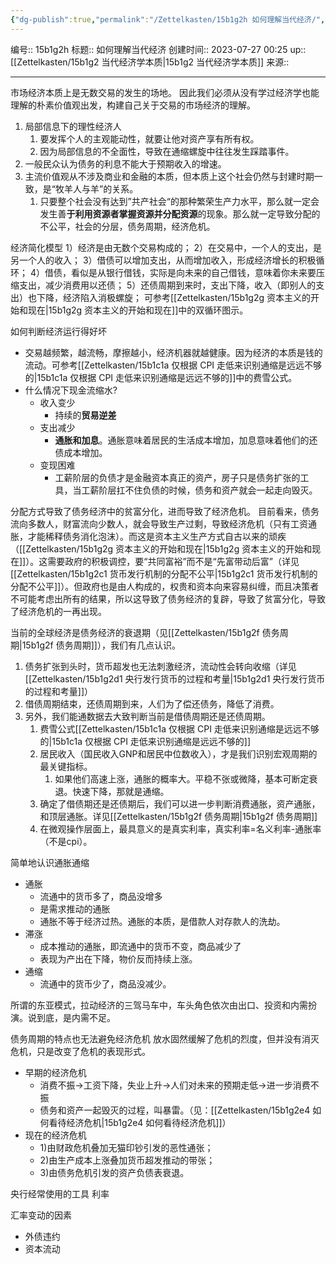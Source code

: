 ```yaml
---
{"dg-publish":true,"permalink":"/Zettelkasten/15b1g2h 如何理解当代经济/","dgPassFrontmatter":true}
---
```


编号:: 15b1g2h
标题:: 如何理解当代经济
创建时间:: 2023-07-27 00:25
up:: [[Zettelkasten/15b1g2 当代经济学本质\|15b1g2 当代经济学本质]]
来源:: 

---
市场经济本质上是无数交易的发生的场地。
因此我们必须从没有学过经济学也能理解的朴素价值观出发，构建自己关于交易的市场经济的理解。
1. 局部信息下的理性经济人
	1. 要发挥个人的主观能动性，就要让他对资产享有所有权。
	2. 因为局部信息的不全面性，导致在通缩螺旋中往往发生踩踏事件。
2. 一般民众认为债务的利息不能大于预期收入的增速。
3. 主流价值观从不涉及商业和金融的本质，但本质上这个社会仍然与封建时期一致，是“牧羊人与羊”的关系。
	1. 只要整个社会没有达到”共产社会“的那种繁荣生产力水平，那么就一定会发生善**于利用资源者掌握资源并分配资源**的现象。那么就一定导致分配的不公平，社会的分层，债务周期，经济危机。

经济简化模型
1）经济是由无数个交易构成的；
2）在交易中，一个人的支出，是另一个人的收入；
3）借债可以增加支出，从而增加收入，形成经济增长的积极循环；
4）借债，看似是从银行借钱，实际是向未来的自己借钱，意味着你未来要压缩支出，减少消费用以还债；
5）还债周期到来时，支出下降，收入（即别人的支出）也下降，经济陷入消极螺旋；
可参考[[Zettelkasten/15b1g2g 资本主义的开始和现在\|15b1g2g 资本主义的开始和现在]]中的双循环图示。

如何判断经济运行得好坏
- 交易越频繁，越流畅，摩擦越小，经济机器就越健康。因为经济的本质是钱的流动。可参考[[Zettelkasten/15b1c1a 仅根据 CPI 走低来识别通缩是远远不够的\|15b1c1a 仅根据 CPI 走低来识别通缩是远远不够的]]中的费雪公式。
- 什么情况下现金流缩水?
	- 收入变少
		- 持续的**贸易逆差**
	- 支出减少
		- **通胀和加息**。通胀意味着居民的生活成本增加，加息意味着他们的还债成本增加。
	- 变现困难
		- 工薪阶层的负债才是金融资本真正的资产，房子只是债务扩张的工具，当工薪阶层扛不住负债的时候，债务和资产就会一起走向毁灭。

分配方式导致了债务经济中的贫富分化，进而导致了经济危机。
目前看来，债务流向多数人，财富流向少数人，就会导致生产过剩，导致经济危机（只有工资通胀，才能稀释债务消化泡沫）。而这是资本主义生产方式自古以来的顽疾（[[Zettelkasten/15b1g2g 资本主义的开始和现在\|15b1g2g 资本主义的开始和现在]]）。这需要政府的积极调控，要“共同富裕”而不是“先富带动后富”（详见[[Zettelkasten/15b1g2c1 货币发行机制的分配不公平\|15b1g2c1 货币发行机制的分配不公平]]）。但政府也是由人构成的，权贵和资本向来容易纠缠，而且决策者不可能考虑出所有的结果，所以这导致了债务经济的复辟，导致了贫富分化，导致了经济危机的一再出现。

当前的全球经济是债务经济的衰退期（见[[Zettelkasten/15b1g2f 债务周期\|15b1g2f 债务周期]]），我们有几点认识。
1. 债务扩张到头时，货币超发也无法刺激经济，流动性会转向收缩（详见[[Zettelkasten/15b1g2d1 央行发行货币的过程和考量\|15b1g2d1 央行发行货币的过程和考量]]）
2. 借债周期结束，还债周期到来，人们为了偿还债务，降低了消费。
3. 另外，我们能通数据去大致判断当前是借债周期还是还债周期。
	1. 费雪公式[[Zettelkasten/15b1c1a 仅根据 CPI 走低来识别通缩是远远不够的\|15b1c1a 仅根据 CPI 走低来识别通缩是远远不够的]]
	2. 居民收入（国民收入GNP和居民中位数收入），才是我们识别宏观周期的最关键指标。
		1. 如果他们高速上涨，通胀的概率大。平稳不张或微降，基本可断定衰退。快速下降，那就是通缩。
	3. 确定了借债期还是还债期后，我们可以进一步判断消费通胀，资产通胀，和顶层通胀。详见[[Zettelkasten/15b1g2f 债务周期\|15b1g2f 债务周期]]
	4. 在微观操作层面上，最具意义的是真实利率，真实利率=名义利率-通胀率（不是cpi）。

简单地认识通胀通缩
- 通胀
	- 流通中的货币多了，商品没增多
	- 是需求推动的通胀
	- 通胀不等于经济过热。通胀的本质，是借款人对存款人的洗劫。
- 滞涨
	- 成本推动的通胀，即流通中的货币不变，商品减少了
	- 表现为产出在下降，物价反而持续上涨。
- 通缩
	- 流通中的货币少了，商品没减少。

所谓的东亚模式，拉动经济的三驾马车中，车头角色依次由出口、投资和内需扮演。说到底，是内需不足。

债务周期的特点也无法避免经济危机
放水固然缓解了危机的烈度，但并没有消灭危机，只是改变了危机的表现形式。
- 早期的经济危机
	- 消费不振->工资下降，失业上升->人们对未来的预期走低->进一步消费不振
	- 债务和资产一起毁灭的过程，叫暴雷。（见：[[Zettelkasten/15b1g2e4 如何看待经济危机\|15b1g2e4 如何看待经济危机]]）
- 现在的经济危机
	- 1)由财政危机叠加无猫印钞引发的恶性通张；
	- 2)由生产成本上涨叠加货币超发推动的带张；
	- 3)由债务危机引发的资产负债表衰退。


央行经常使用的工具
利率


汇率变动的因素
- 外债违约
- 资本流动




